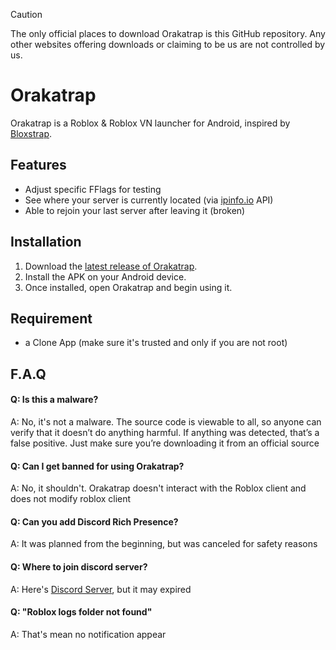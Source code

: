 > [!CAUTION]
> The only official places to download Orakatrap is this GitHub repository. Any other websites offering downloads or claiming to be us are not controlled by us.

# Orakatrap
Orakatrap is a Roblox & Roblox VN launcher for Android, inspired by [Bloxstrap](https://github.com/bloxstraplabs/bloxstrap).
## Features

- Adjust specific FFlags for testing
- See where your server is currently located (via [ipinfo.io](https://ipinfo.io/) API)
- Able to rejoin your last server after leaving it (broken)

## Installation

1. Download the [latest release of Orakatrap](https://github.com/itzC9/Orakatrap/release).
2. Install the APK on your Android device.
3. Once installed, open Orakatrap and begin using it.

## Requirement
- a Clone App (make sure it's trusted and only if you are not root)

## F.A.Q

#### Q: Is this a malware?

A: No, it's not a malware. The source code is viewable to all, so anyone can verify that it doesn’t do anything harmful. If anything was detected, that’s a false positive. Just make sure you’re downloading it from an official source

#### Q: Can I get banned for using Orakatrap?

A: No, it shouldn't. Orakatrap doesn't interact with the Roblox client and does not modify roblox client

#### Q: Can you add Discord Rich Presence?

A: It was planned from the beginning, but was canceled for safety reasons

#### Q: Where to join discord server?
A: Here's [Discord Server](https://discord.gg/rWkJ6Uh46U), but it may expired

#### Q: "Roblox logs folder not found"
A: That's mean no notification appear
